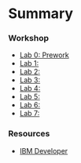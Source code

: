 # Summary

<!-- Rules of SUMMARY.md are here: https://docs.gitbook.com/integrations/github/content-configuration#summary -->
<!-- All headings MUST be THREE hashmarks (###) -->
<!-- Indented bullets (4 spaces) will make the first line be a section -->

### Workshop

* [Lab 0: Prework](Lab0/README.md)
* [Lab 1: ](Lab1/README.md)
* [Lab 2: ](Lab2/README.md)
* [Lab 3: ](Lab3/README.md)
* [Lab 4: ](Lab4/README.md)
* [Lab 5: ](Lab5/README.md)
* [Lab 6: ](Lab6/README.md)
* [Lab 7: ](Lab7/README.md)

### Resources

* [IBM Developer](https://developer.ibm.com)